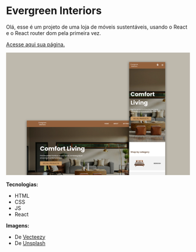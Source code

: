 # Evergreen Interiors
 
Olá, esse é um projeto de uma loja de móveis sustentáveis, usando o React e o React router dom pela primeira vez.

<a href="https://biancassantos.github.io/evergreen-interiors" target="_blank">Acesse aqui sua página.</a>

![Design do projeto](https://raw.githubusercontent.com/biancassantos/evergreen-interiors/main/evergreen-design.png)

**Tecnologias:**
* HTML
* CSS
* JS
* React

**Imagens:**
* De <a href="https://www.vecteezy.com/free-png/furniture?license-free=true" target="_blank">Vecteezy</a>
* De <a href="https://unsplash.com/pt-br" target="_blank">Unsplash</a>
